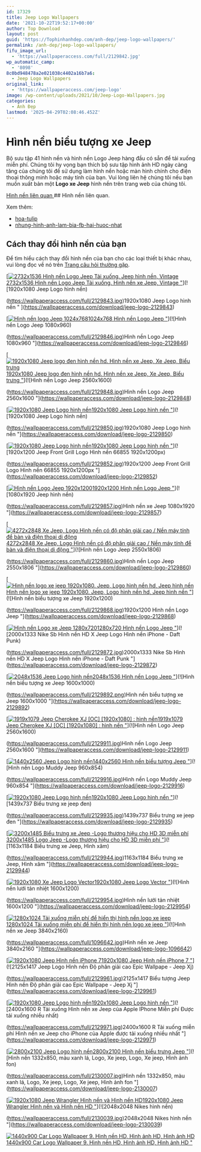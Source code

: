 ```yaml
---
id: 17329
title: Jeep Logo Wallpapers
date: '2021-10-22T19:52:17+00:00'
author: Top Download
layout: post
guid: 'https://Tophinhanhdep.com/anh-dep/jeep-logo-wallpapers/'
permalink: /anh-dep/jeep-logo-wallpapers/
fifu_image_url:
  - 'https://wallpaperaccess.com/full/2129842.jpg'
wp_automatic_camp:
  - '8098'
8c0bd948478a2e021038c4402a16b7a6:
  - Jeep Logo Wallpapers
original_link:
  - 'https://wallpaperaccess.com/jeep-logo'
image: /wp-content/uploads/2021/10/Jeep-Logo-Wallpapers.jpg
categories:
  - Ảnh Đẹp
lastmod: '2025-04-29T02:08:46.452Z'
---
```

# Hình nền biểu tượng xe Jeep

Bộ sưu tập 41 hình nền và hình nền Logo Jeep hàng đầu có sẵn để tải xuống miễn phí. Chúng tôi hy vọng bạn thích bộ sưu tập hình ảnh HD ngày càng tăng của chúng tôi để sử dụng làm hình nền hoặc màn hình chính cho điện thoại thông minh hoặc máy tính của bạn. Vui lòng liên hệ chúng tôi nếu bạn muốn xuất bản một **Logo xe Jeep** hình nền trên trang web của chúng tôi.

[Hình nền liên quan ](#related) ## Hình nền liên quan.

   
 Xem thêm:

   
- [hoa-tulip](https://tophinhanhdep.com/hinh-hoa-dep/hoa-tulip/)
- [nhung-hinh-anh-lam-bia-fb-hai-huoc-nhat](https://tophinhanhdep.com/anh-bia/nhung-hinh-anh-lam-bia-fb-hai-huoc-nhat/)

## Cách thay đổi hình nền của bạn

Để tìm hiểu cách thay đổi hình nền của bạn cho các loại thiết bị khác nhau, vui lòng đọc về nó trên [Trang câu hỏi thường gặp](https://tophinhanhdep.com/faq/).

  
[[![2732x1536 Hình nền Logo Jeep Tải xuống.  Jeep hình nền, Vintage](https://wallpaperaccess.com/full/2129842.jpg)2732x1536 Hình nền Logo Jeep Tải xuống. Hình nền xe Jeep, Vintage "](https://wallpaperaccess.com/download/jeep-logo-2129842)](![1920x1080 Jeep Logo hình nền)

(https://wallpaperaccess.com/full/2129843.jpg)1920x1080 Jeep Logo hình nền " ](https://wallpaperaccess.com/download/jeep-logo-2129843)

[[![Hình nền logo Jeep 1024x768](https://wallpaperaccess.com/full/2129844.jpg)1024x768 Hình nền Logo Jeep "](https://wallpaperaccess.com/download/jeep-logo-2129844)](![Hình nền Logo Jeep 1080x960)

(https://wallpaperaccess.com/full/2129846.jpg)Hình nền Logo Jeep 1080x960 "](https://wallpaperaccess.com/download/jeep-logo-2129846)

[[![1920x1080 Jeep logo đen hình nền hd.  Hình nền xe Jeep, Xe Jeep, Biểu trưng](https://wallpaperaccess.com/full/2129847.jpg)1920x1080 Jeep logo đen hình nền hd. Hình nền xe Jeep, Xe Jeep, Biểu trưng "](https://wallpaperaccess.com/download/jeep-logo-2129847)](![Hình nền Logo Jeep 2560x1600)

(https://wallpaperaccess.com/full/2129848.jpg)Hình nền Logo Jeep 2560x1600 "](https://wallpaperaccess.com/download/jeep-logo-2129848)

[[![1920x1080 Jeep Logo hình nền](https://wallpaperaccess.com/full/2129849.jpg)1920x1080 Jeep Logo hình nền "](https://wallpaperaccess.com/download/jeep-logo-2129849)](![1920x1080 Jeep Logo hình nền)

(https://wallpaperaccess.com/full/2129850.jpg)1920x1080 Jeep Logo hình nền "](https://wallpaperaccess.com/download/jeep-logo-2129850)

[[![1920x1080 Jeep Logo hình nền](https://wallpaperaccess.com/full/2129851.jpg)1920x1080 Jeep Logo hình nền "](https://wallpaperaccess.com/download/jeep-logo-2129851)](![1920x1200 Jeep Front Grill Logo Hình nền 66855 1920x1200px)

(https://wallpaperaccess.com/full/2129852.jpg)1920x1200 Jeep Front Grill Logo Hình nền 66855 1920x1200px "](https://wallpaperaccess.com/download/jeep-logo-2129852)

[[![Hình nền Logo Jeep 1920x1200](https://wallpaperaccess.com/full/2129853.jpg)1920x1200 Hình nền Logo Jeep "](https://wallpaperaccess.com/download/jeep-logo-2129853)](![1080x1920 Jeep hình nền)

(https://wallpaperaccess.com/full/2129857.jpg)Hình nền xe Jeep 1080x1920 "](https://wallpaperaccess.com/download/jeep-logo-2129857)

[[![4272x2848 Xe Jeep, Logo Hình nền có độ phân giải cao / Nền máy tính để bàn và điện thoại di động](https://wallpaperaccess.com/full/2129858.jpg)4272x2848 Xe Jeep, Logo Hình nền có độ phân giải cao / Nền máy tính để bàn và điện thoại di động "](https://wallpaperaccess.com/download/jeep-logo-2129858)](![Hình nền Logo Jeep 2550x1806)

(https://wallpaperaccess.com/full/2129860.jpg)Hình nền Logo Jeep 2550x1806 "](https://wallpaperaccess.com/download/jeep-logo-2129860)

[[![Hình nền logo xe jeep 1920x1080.  Jeep, Logo hình nền hd, Jeep hình nền](https://wallpaperaccess.com/full/2129863.png)Hình nền logo xe jeep 1920x1080. Jeep, Logo hình nền hd, Jeep hình nền "](https://wallpaperaccess.com/download/jeep-logo-2129863)](![Hình nền biểu tượng xe Jeep 1920x1200)

(https://wallpaperaccess.com/full/2129868.jpg)1920x1200 Hình nền Logo Jeep "](https://wallpaperaccess.com/download/jeep-logo-2129868)

[[![Hình nền Logo xe Jeep 1280x720](https://wallpaperaccess.com/full/2129871.jpg)1280x720 Hình nền Logo Jeep "](https://wallpaperaccess.com/download/jeep-logo-2129871)](![2000x1333 Nike Sb Hình nền HD X Jeep Logo Hình nền iPhone - Daft Punk)

(https://wallpaperaccess.com/full/2129872.jpg)2000x1333 Nike Sb Hình nền HD X Jeep Logo Hình nền iPhone - Daft Punk "](https://wallpaperaccess.com/download/jeep-logo-2129872)

[[![2048x1536 Jeep Logo hình nền](https://wallpaperaccess.com/full/2129878.jpg)2048x1536 Hình nền Logo Jeep "](https://wallpaperaccess.com/download/jeep-logo-2129878)](![Hình nền biểu tượng xe Jeep 1600x1000)

(https://wallpaperaccess.com/full/2129892.png)Hình nền biểu tượng xe Jeep 1600x1000 "](https://wallpaperaccess.com/download/jeep-logo-2129892)

[[![1919x1079 Jeep Cherokee XJ [OC] [1920x1080]  : hình nền](https://wallpaperaccess.com/full/2129909.jpg)1919x1079 Jeep Cherokee XJ \[OC\] \[1920x1080\] : hình nền "](https://wallpaperaccess.com/download/jeep-logo-2129909)](![Hình nền Logo Jeep 2560x1600)

(https://wallpaperaccess.com/full/2129911.jpg)Hình nền Logo Jeep 2560x1600 "](https://wallpaperaccess.com/download/jeep-logo-2129911)

[[![1440x2560 Jeep Logo hình nền](https://wallpaperaccess.com/full/2129914.jpg)1440x2560 Hình nền biểu tượng Jeep "](https://wallpaperaccess.com/download/jeep-logo-2129914)](![Hình nền Logo Muddy Jeep 960x854)

(https://wallpaperaccess.com/full/2129916.jpg)Hình nền Logo Muddy Jeep 960x854 "](https://wallpaperaccess.com/download/jeep-logo-2129916)

[[![1920x1080 Jeep Logo hình nền](https://wallpaperaccess.com/full/2129920.jpg)1920x1080 Jeep Logo hình nền "](https://wallpaperaccess.com/download/jeep-logo-2129920)](![1439x737 Biểu trưng xe jeep đen)

(https://wallpaperaccess.com/full/2129935.jpg)1439x737 Biểu trưng xe jeep đen "](https://wallpaperaccess.com/download/jeep-logo-2129935)

[[![3200x1485 Biểu trưng xe Jeep -Logo thương hiệu cho HD 3D miễn phí](https://wallpaperaccess.com/full/2129942.jpg)3200x1485 Logo Jeep -Logo thương hiệu cho HD 3D miễn phí "](https://wallpaperaccess.com/download/jeep-logo-2129942)](![1163x1184 Biểu trưng xe Jeep, Hình xăm)

(https://wallpaperaccess.com/full/2129944.jpg)1163x1184 Biểu trưng xe Jeep, Hình xăm "](https://wallpaperaccess.com/download/jeep-logo-2129944)

[[![1920x1080 Xe Jeep Logo Vector](https://wallpaperaccess.com/full/2129947.png)1920x1080 Jeep Logo Vector "](https://wallpaperaccess.com/download/jeep-logo-2129947)](![Hình nền lưới tản nhiệt 1600x1200)

(https://wallpaperaccess.com/full/2129954.jpg)Hình nền lưới tản nhiệt 1600x1200 "](https://wallpaperaccess.com/download/jeep-logo-2129954)

[[![1280x1024 Tải xuống miễn phí để hiển thị hình nền logo xe jeep](https://wallpaperaccess.com/full/2129956.jpg)1280x1024 Tải xuống miễn phí để hiển thị hình nền logo xe jeep "](https://wallpaperaccess.com/download/jeep-logo-2129956)](![Hình nền xe Jeep 3840x2160)

(https://wallpaperaccess.com/full/1096642.jpg)Hình nền xe Jeep 3840x2160 "](https://wallpaperaccess.com/download/jeep-logo-1096642)

[[![1920x1080 Jeep Hình nền iPhone 7](https://wallpaperaccess.com/full/2129957.jpg)1920x1080 Jeep Hình nền iPhone 7 "](https://wallpaperaccess.com/download/jeep-logo-2129957)](![2125x1417 Jeep Logo Hình nền Độ phân giải cao Epic Wallpape - Jeep Xj)

(https://wallpaperaccess.com/full/2129961.jpg)2125x1417 Biểu tượng Jeep Hình nền Độ phân giải cao Epic Wallpape - Jeep Xj "](https://wallpaperaccess.com/download/jeep-logo-2129961)

[[![1920x1080 Jeep Logo hình nền](https://wallpaperaccess.com/full/2129966.jpg)1920x1080 Jeep Logo hình nền "](https://wallpaperaccess.com/download/jeep-logo-2129966)](![2400x1600 R Tải xuống Hình nền xe Jeep của Apple IPhone Miễn phí Được tải xuống nhiều nhất)

(https://wallpaperaccess.com/full/2129971.jpg)2400x1600 R Tải xuống miễn phí Hình nền xe Jeep cho iPhone của Apple được tải xuống nhiều nhất "](https://wallpaperaccess.com/download/jeep-logo-2129971)

[[![2800x2100 Jeep Logo hình nền](https://wallpaperaccess.com/full/2129983.jpg)2800x2100 Hình nền biểu trưng Jeep "](https://wallpaperaccess.com/download/jeep-logo-2129983)](![Hình nền 1332x850, màu xanh lá, Logo, Xe jeep, Logo, Xe jeep, Hình ảnh fon)

(https://wallpaperaccess.com/full/2130007.jpg)Hình nền 1332x850, màu xanh lá, Logo, Xe jeep, Logo, Xe jeep, Hình ảnh fon "](https://wallpaperaccess.com/download/jeep-logo-2130007)

[[![1920x1080 Jeep Wrangler Hình nền và Hình nền HD](https://wallpaperaccess.com/full/1934516.jpg)1920x1080 Jeep Wrangler Hình nền và Hình nền HD "](https://wallpaperaccess.com/download/jeep-logo-1934516)](![2048x2048 Nikes hình nền)

(https://wallpaperaccess.com/full/2130039.jpg)2048x2048 Nikes hình nền "](https://wallpaperaccess.com/download/jeep-logo-2130039)

[![1440x900 Car Logo Wallpaper 9. Hình nền HD, Hình ảnh HD, Hình ảnh HD](https://wallpaperaccess.com/full/2130045.png)1440x900 Car Logo Wallpaper 9. Hình nền HD, Hình ảnh HD, Hình ảnh HD "](https://wallpaperaccess.com/download/jeep-logo-2130045)
